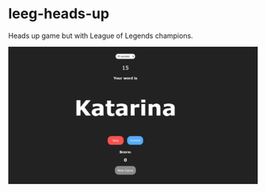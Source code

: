 # leeg-heads-up
Heads up game but with League of Legends champions.

![alt text](https://github.com/si-rui126/leeg-heads-up/blob/main/game-ss.jpg?raw=true)
